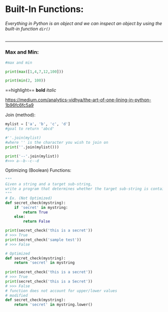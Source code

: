 # Built-In Functions:
###### *Everything in Python is an object and we can inspect an object by using the built-in function `dir()`*
---
### Max and Min:
```python
#max and min

print(max([1,4,7,12,100]))

print(min(2, 100))

```

==highlight==
**bold**
_italic_

https://medium.com/analytics-vidhya/the-art-of-one-lining-in-python-1b96fc6fc5a9

Join (method):
```python
mylist = ['a', 'b', 'c', 'd']
#goal to return 'abcd'

#''.join(mylist)
#where '' is the character you wish to join on
print(''.join(mylist()))

print('--'.join(mylist))
#>>> a--b--c--d
```

Optimizing (Boolean) Functions:
```python
"""
Given a string and a target sub-string, 
write a program that determines whether the target sub-string is contained with in the string.
"""
# Ex. (Not Optimized)
def secret_check(mystring):
    if 'secret' in mystring:
        return True
    else:
        return False

print(secret_check('this is a secret'))
# >>> True
print(secret_check('sample test'))
# >>> False

# Optimized
def secret_check(mystring):
	return 'secret' in mystring
	
print(secret_check('this is a secret'))
# >>> True
print(secret_check('this is a Secret'))
# >>> False
# function does not account for upper/lower values
# modified 
def secret_check(mystring):
	return 'secret' in mystring.lower()

```